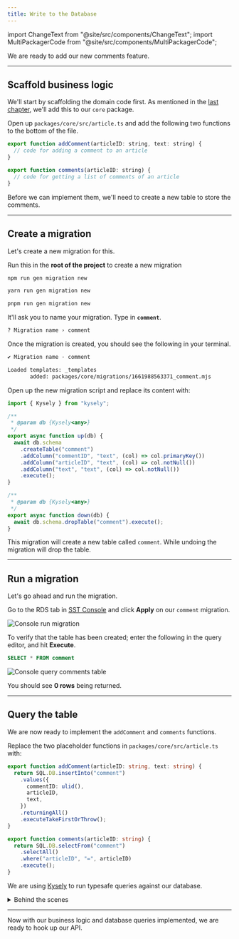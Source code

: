 ```yaml
---
title: Write to the Database
---
```


import ChangeText from "@site/src/components/ChangeText";
import MultiPackagerCode from "@site/src/components/MultiPackagerCode";

We are ready to add our new comments feature.

---

## Scaffold business logic

We'll start by scaffolding the domain code first. As mentioned in the [last chapter](domain-driven-design.md), we'll add this to our `core` package.

<ChangeText>

Open up `packages/core/src/article.ts` and add the following two functions to the bottom of the file.

</ChangeText>

```js
export function addComment(articleID: string, text: string) {
  // code for adding a comment to an article
}

export function comments(articleID: string) {
  // code for getting a list of comments of an article
}
```

Before we can implement them, we'll need to create a new table to store the comments.

---

## Create a migration

Let's create a new migration for this.

<ChangeText>

Run this in the **root of the project** to create a new migration

</ChangeText>

<MultiPackagerCode>
<TabItem value="npm">

```bash
npm run gen migration new
```
</TabItem>
<TabItem value="yarn">

```bash
yarn run gen migration new
```

</TabItem>
<TabItem value="pnpm">

```bash
pnpm run gen migration new
```

</TabItem>
</MultiPackagerCode>


<ChangeText>

It'll ask you to name your migration. Type in **`comment`**.

</ChangeText>

```bash
? Migration name › comment
```

Once the migration is created, you should see the following in your terminal.

```bash
✔ Migration name · comment

Loaded templates: _templates
       added: packages/core/migrations/1661988563371_comment.mjs
```

<ChangeText>

Open up the new migration script and replace its content with:

</ChangeText>

```ts title="packages/core/migrations/1661988563371_comment.mjs"
import { Kysely } from "kysely";

/**
 * @param db {Kysely<any>}
 */
export async function up(db) {
  await db.schema
    .createTable("comment")
    .addColumn("commentID", "text", (col) => col.primaryKey())
    .addColumn("articleID", "text", (col) => col.notNull())
    .addColumn("text", "text", (col) => col.notNull())
    .execute();
}

/**
 * @param db {Kysely<any>}
 */
export async function down(db) {
  await db.schema.dropTable("comment").execute();
}
```

This migration will create a new table called `comment`. While undoing the migration will drop the table.

---

## Run a migration

Let's go ahead and run the migration.

<ChangeText>

Go to the RDS tab in [SST Console](https://console.sst.dev) and click **Apply** on our `comment` migration.

</ChangeText>

![Console run migration](/img/implement-rds/run-migration.png)

To verify that the table has been created; enter the following in the query editor, and hit **Execute**.

```sql
SELECT * FROM comment
```

![Console query comments table](/img/implement-rds/console-query-comment.png)

You should see **0 rows** being returned.

---

## Query the table

We are now ready to implement the `addComment` and `comments` functions.

<ChangeText>

Replace the two placeholder functions in `packages/core/src/article.ts` with:

</ChangeText>

```ts {2-9,13-16} title="packages/core/src/article.ts"
export function addComment(articleID: string, text: string) {
  return SQL.DB.insertInto("comment")
    .values({
      commentID: ulid(),
      articleID,
      text,
    })
    .returningAll()
    .executeTakeFirstOrThrow();
}

export function comments(articleID: string) {
  return SQL.DB.selectFrom("comment")
    .selectAll()
    .where("articleID", "=", articleID)
    .execute();
}
```

We are using [Kysely](https://kysely-org.github.io/kysely/) to run typesafe queries against our database.

<details>
<summary>Behind the scenes</summary>

There are a couple of interesting details here, let's dig in:

1. `SQL.DB` is the Kysely instance imported from `packages/core/src/sql.ts`.

   ```ts title="packages/core/src/sql.ts"
   export const DB = new Kysely<Database>({
     dialect: new DataApiDialect({
       mode: "postgres",
       driver: {
         secretArn: RDS.db.secretArn,
         resourceArn: RDS.db.clusterArn,
         database: RDS.db.defaultDatabaseName,
         client: new RDSDataService(),
       },
     }),
   });
   ```

2. `RDS` is coming from the SST Node client package.

   ```ts title="packages/core/src/sql.ts"
   import { RDS } from "sst/node/rds";
   ```

   It has access to the config of our database, thanks to [Resource Binding](../resource-binding.md). You might recall us **binding** our database to the functions in our API back in the [Project Structure](project-structure.md#stacks) chapter.

   ```ts title="stacks/Api.ts" {2}
   function: {
     bind: [rds],
   },
   ```

   By binding the `rds` cluster to our API in `stacks/Api.ts`, our API can access the database ARN (an ARN is an AWS identifier), database name, and ARN of the secret to access the database in our functions.

3. The Kysely instance also needs a `Database` type. This is coming from `packages/core/src/sql.generated.ts`.

   ```ts title="packages/core/src/sql.generated.ts"
   export interface Database {
     article: Article;
     comment: Comment;
   }
   ```

   The keys of this interface are the table names in our database. And they in turn point to other interfaces that list the column types of the respective tables. For example, here's the new `Comment` table we just created:

   ```ts
   export interface Comment {
     articleID: string;
     commentID: string;
     text: string;
   }
   ```

4. The `sql.generated.ts` types file, as you might've guessed in auto-generated. Our infrastructure code generates this when a new migration is run!

   It's defined in `stacks/Database.ts`.

   ```ts title="stacks/Database.ts" {4}
   const rds = new RDS(stack, "rds", {
     engine: "postgresql11.13",
     migrations: "packages/core/migrations",
     types: "packages/core/src/sql.generated.ts",
     defaultDatabaseName: "main",
   });
   ```

   Even though this file is auto-generated, you should check it into Git. We'll be relying on it later on in this tutorial.

</details>

---

Now with our business logic and database queries implemented, we are ready to hook up our API.
